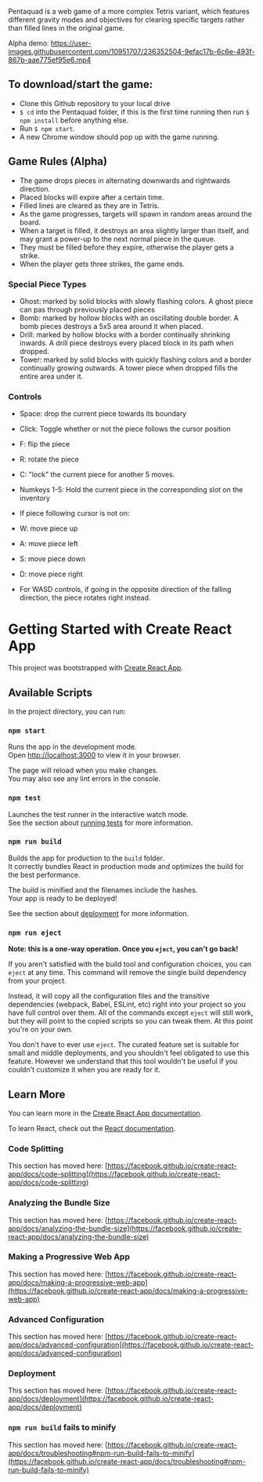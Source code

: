 

Pentaquad is a web game of a more complex Tetris variant, which features different gravity modes and objectives for clearing
specific targets rather than filled lines in the original game.

Alpha demo: 
https://user-images.githubusercontent.com/10951707/236352504-9efac17b-6c6e-493f-867b-aae775ef95e6.mp4

## To download/start the game:
- Clone this Github repository to your local drive
- `$ cd` into the Pentaquad folder, if this is the first time running then run `$ npm install` before anything else.
- Run `$ npm start`.
- A new Chrome window should pop up with the game running. 

## Game Rules (Alpha)
- The game drops pieces in alternating downwards and rightwards direction.
- Placed blocks will expire after a certain time.
- Filled lines are cleared as they are in Tetris.
- As the game progresses, targets will spawn in random areas around the board. 
- When a target is filled, it destroys an area slightly larger than itself, and may grant a power-up to the next normal piece in the queue.
- They must be filled before they expire, otherwise the player gets a strike.
- When the player gets three strikes, the game ends.

### Special Piece Types
- Ghost: marked by solid blocks with slowly flashing colors. A ghost piece can pas through previously placed pieces
- Bomb: marked by hollow blocks with an oscillating double border. A bomb pieces destroys a 5x5 area around it when placed.
- Drill: marked by hollow blocks with a border continually shrinking inwards. A drill piece destroys every placed block in its path when dropped.
- Tower: marked by solid blocks with quickly flashing colors and a border continually growing outwards. A tower piece when dropped fills the entire area under it.

### Controls
- Space: drop the current piece towards its boundary
- Click: Toggle whether or not the piece follows the cursor position
- F: flip the piece 
- R: rotate the piece
- C: "lock" the current piece for another 5 moves.
- Numkeys 1-5: Hold the current piece in the corresponding slot on the inventory

- If piece following cursor is not on:
- W: move piece up
- A: move piece left
- S: move piece down
- D: move piece right
- For WASD controls, if going in the opposite direction of the falling direction, the piece rotates right instead.


# Getting Started with Create React App

This project was bootstrapped with [Create React App](https://github.com/facebook/create-react-app).

## Available Scripts

In the project directory, you can run:

### `npm start`

Runs the app in the development mode.\
Open [http://localhost:3000](http://localhost:3000) to view it in your browser.

The page will reload when you make changes.\
You may also see any lint errors in the console.

### `npm test`

Launches the test runner in the interactive watch mode.\
See the section about [running tests](https://facebook.github.io/create-react-app/docs/running-tests) for more information.

### `npm run build`

Builds the app for production to the `build` folder.\
It correctly bundles React in production mode and optimizes the build for the best performance.

The build is minified and the filenames include the hashes.\
Your app is ready to be deployed!

See the section about [deployment](https://facebook.github.io/create-react-app/docs/deployment) for more information.

### `npm run eject`

**Note: this is a one-way operation. Once you `eject`, you can't go back!**

If you aren't satisfied with the build tool and configuration choices, you can `eject` at any time. This command will remove the single build dependency from your project.

Instead, it will copy all the configuration files and the transitive dependencies (webpack, Babel, ESLint, etc) right into your project so you have full control over them. All of the commands except `eject` will still work, but they will point to the copied scripts so you can tweak them. At this point you're on your own.

You don't have to ever use `eject`. The curated feature set is suitable for small and middle deployments, and you shouldn't feel obligated to use this feature. However we understand that this tool wouldn't be useful if you couldn't customize it when you are ready for it.

## Learn More

You can learn more in the [Create React App documentation](https://facebook.github.io/create-react-app/docs/getting-started).

To learn React, check out the [React documentation](https://reactjs.org/).

### Code Splitting

This section has moved here: [https://facebook.github.io/create-react-app/docs/code-splitting](https://facebook.github.io/create-react-app/docs/code-splitting)

### Analyzing the Bundle Size

This section has moved here: [https://facebook.github.io/create-react-app/docs/analyzing-the-bundle-size](https://facebook.github.io/create-react-app/docs/analyzing-the-bundle-size)

### Making a Progressive Web App

This section has moved here: [https://facebook.github.io/create-react-app/docs/making-a-progressive-web-app](https://facebook.github.io/create-react-app/docs/making-a-progressive-web-app)

### Advanced Configuration

This section has moved here: [https://facebook.github.io/create-react-app/docs/advanced-configuration](https://facebook.github.io/create-react-app/docs/advanced-configuration)

### Deployment

This section has moved here: [https://facebook.github.io/create-react-app/docs/deployment](https://facebook.github.io/create-react-app/docs/deployment)

### `npm run build` fails to minify

This section has moved here: [https://facebook.github.io/create-react-app/docs/troubleshooting#npm-run-build-fails-to-minify](https://facebook.github.io/create-react-app/docs/troubleshooting#npm-run-build-fails-to-minify)
